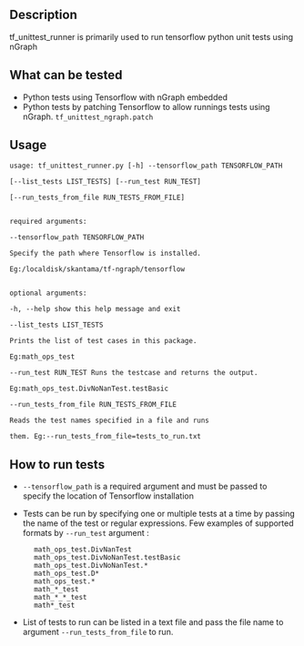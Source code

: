   
## Description
tf_unittest_runner is primarily used to run tensorflow python unit tests using nGraph

## What can be tested

 - Python tests using Tensorflow with nGraph embedded
 - Python tests by patching Tensorflow to allow runnings tests using nGraph.
	```tf_unittest_ngraph.patch```

## Usage

    usage: tf_unittest_runner.py [-h] --tensorflow_path TENSORFLOW_PATH
    
    [--list_tests LIST_TESTS] [--run_test RUN_TEST]
    
    [--run_tests_from_file RUN_TESTS_FROM_FILE]
    
      
    required arguments:
    
    --tensorflow_path TENSORFLOW_PATH
    
    Specify the path where Tensorflow is installed.
    
    Eg:/localdisk/skantama/tf-ngraph/tensorflow
    
    
    optional arguments:
    
    -h, --help show this help message and exit
    
    --list_tests LIST_TESTS
    
    Prints the list of test cases in this package.
    
    Eg:math_ops_test
    
    --run_test RUN_TEST Runs the testcase and returns the output.
    
    Eg:math_ops_test.DivNoNanTest.testBasic
    
    --run_tests_from_file RUN_TESTS_FROM_FILE
    
    Reads the test names specified in a file and runs
    
    them. Eg:--run_tests_from_file=tests_to_run.txt

  

## How to run tests

 - `--tensorflow_path` is a required argument and must be passed to
   specify the location of Tensorflow installation
   
 - Tests can be run by specifying one or multiple tests at a time by
   passing the name of the test or regular expressions.  Few examples of
   supported formats by `--run_test` argument :
 ``` math_ops_test 
       math_ops_test.DivNanTest
       math_ops_test.DivNoNanTest.testBasic
       math_ops_test.DivNoNanTest.*
       math_ops_test.D*
       math_ops_test.*
       math_*_test
       math_*_*_test
       math*_test
   ```
 -  List of tests to run can be listed in a text file and pass the file name 
     to  argument `--run_tests_from_file` to run. 



